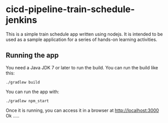 # cicd-pipeline-train-schedule-jenkins

This is a simple train schedule app written using nodejs. It is intended to be used as a sample application for a series of hands-on learning activities.

## Running the app

You need a Java JDK 7 or later to run the build. You can run the build like this:

    ./gradlew build 

You can run the app with:

    ./gradlew npm_start

Once it is running, you can access it in a browser at [http://localhost:3000](http://localhost:3000)
 Ok .....
